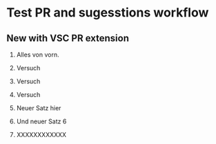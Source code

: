 # Test PR and sugesstions workflow

## New with VSC PR extension

1) Alles von vorn.
2) Versuch
3) Versuch

4) Versuch
5) Neuer Satz hier
6) Und neuer Satz 6

7) XXXXXXXXXXXX
 